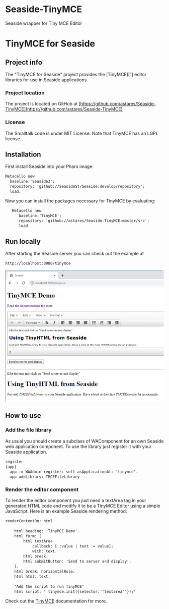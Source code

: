 # Seaside-TinyMCE
Seaside wrapper for Tiny MCE Editor

# TinyMCE for Seaside

## Project info

The "TinyMCE for Seaside" project provides the [TinyMCE][1] editor libraries for use in Seaside applications.

### Project location
The project is located on GitHub at [https://github.com/astares/Seaside-TinyMCE](https://github.com/astares/Seaside-TinyMCE)

### License
The Smalltalk code is under MIT License. Note that TinyMCE has an LGPL license.

## Installation
First install Seaside into your Pharo image:

```Smalltalk
Metacello new
  baseline:'Seaside3';
  repository: 'github://SeasideSt/Seaside:develop/repository';
  load.
```

Now you can install the packages necessary for TinyMCE by evaluating:

```Smalltalk
   Metacello new
      baseline:'TinyMCE';
      repository: 'github://astares/Seaside-TinyMCE:master/src';
      load
```

## Run locally

After starting the Seaside server you can check out the example at

    http://localhost:8080/tinymce
    
    
![alt text](screen.png "Screenshot")

## How to use
### Add the file library

As usual you should create a subclass of WAComponent for an own Seaside web application component. To use the library just register it with your Seaside application.

    register
    |app|
	  app := WAAdmin register: self asApplicationAt: 'tinymce'.
	  app addLibrary: TMCEFileLibrary 

### Render the editor component

To render the editor component you just need a textArea tag in your generated HTML code and modify it to be a TinyMCE Editor using a simple JavaScript. Here is an example Seaside rendering method:

    renderContentOn: html

	    html heading: 'TinyMCE Demo'.
    	html form: [ 
	    	html textArea 
	       		callback: [ :value | text := value];
	    		with: text.
	    	html break.	
	    	html submitButton: 'Send to server and display'.	
    	].
    	html break; horizontalRule.	
	    html html: text.

    	"Add the script to run TinyMCE"	
    	html script: ' tinymce.init({selector:''textarea''});'

Check out the [TinyMCE](http://www.tinymce.com) documentation for more.


    
